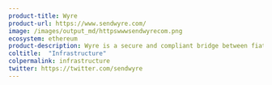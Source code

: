 ```yaml
---
product-title: Wyre
product-url: https://www.sendwyre.com/
image: /images/output_md/httpswwwsendwyrecom.png
ecosystem: ethereum
product-description: Wyre is a secure and compliant bridge between fiat currencies and cryptocurrency.
coltitle:  "Infrastructure"
colpermalink: infrastructure
twitter: https://twitter.com/sendwyre
---
```

